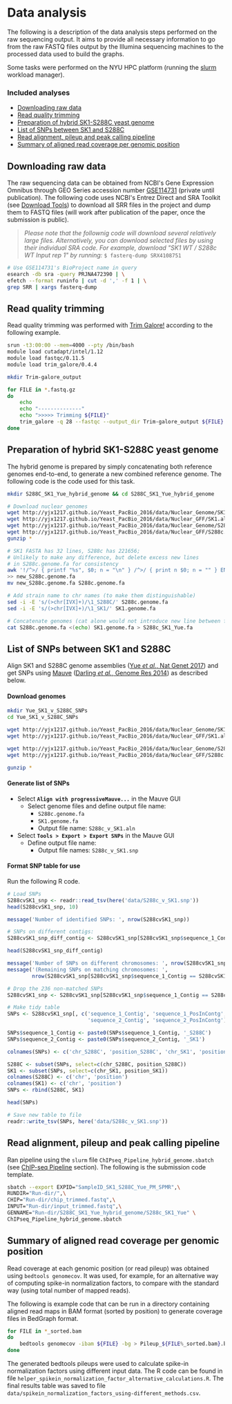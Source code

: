 # Data analysis

The following is a description of the data analysis steps performed on the raw
sequencing output. It aims to provide all necessary information to go from the
raw FASTQ files output by the Illumina sequencing machines to the processed data
used to build the graphs.

Some tasks were performed on the NYU HPC platform (running the
 [slurm](https://slurm.schedmd.com/) workload manager).

### Included analyses

* [Downloading raw data](#downloading-raw-data)
* [Read quality trimming](#read-quality-trimming)
* [Preparation of hybrid SK1-S288C yeast genome](README.md#preparation-of-hybrid-s1-s288c-yeast-genome)
* [List of SNPs between SK1 and S288C](README.md#list-of-snps-between-sk1-and-s288c)
* [Read alignment, pileup and peak calling pipeline](README.md#read-alignment-pileup-and-peak-calling-pipeline)
* [Summary of aligned read coverage per genomic position](README.md#summary-of-aligned-read-coverage-per-genomic-position)

## Downloading raw data

The raw sequencing data can be obtained from NCBI's Gene Expression Omnibus through GEO Series accession number [GSE114731](https://www.ncbi.nlm.nih.gov/geo/query/acc.cgi?acc=GSE114731) (private until publication). The following code uses NCBI's Entrez Direct and SRA Toolkit (see [Download Tools](https://www.ncbi.nlm.nih.gov/home/tools/)) to download all SRR files in the project and dump them to FASTQ files (will work after publication of the paper, once the submission is public).

> _Please note that the follownig code will download several relatively large files. Alternatively, you can download selected files by using their individual SRA code. For example, download "SK1 WT / S288c WT Input rep 1" by running:_ `$ fasterq-dump SRX4108751`

```bash
# Use GSE114731's BioProject name in query
esearch -db sra -query PRJNA472390 | \
efetch --format runinfo | cut -d ',' -f 1 | \
grep SRR | xargs fasterq-dump
```

## Read quality trimming

Read quality trimming was performed with
[Trim Galore!](https://github.com/FelixKrueger/TrimGalore) according to the
following example.


```bash
srun -t3:00:00 --mem=4000 --pty /bin/bash
module load cutadapt/intel/1.12
module load fastqc/0.11.5
module load trim_galore/0.4.4

mkdir Trim-galore_output

for FILE in *.fastq.gz
do
    echo
    echo "--------------"
    echo ">>>>> Trimming ${FILE}"
    trim_galore -q 28 --fastqc --output_dir Trim-galore_output ${FILE}
done
```


## Preparation of hybrid SK1-S288C yeast genome

The hybrid genome is prepared by simply concatenating both reference genomes
end-to-end, to generate a new combined reference genome. The following code is
the code used for this task.

```bash
mkdir S288C_SK1_Yue_hybrid_genome && cd S288C_SK1_Yue_hybrid_genome

# Download nuclear genomes
wget http://yjx1217.github.io/Yeast_PacBio_2016/data/Nuclear_Genome/SK1.genome.fa.gz
wget http://yjx1217.github.io/Yeast_PacBio_2016/data/Nuclear_GFF/SK1.all_feature.gff.gz
wget http://yjx1217.github.io/Yeast_PacBio_2016/data/Nuclear_Genome/S288c.genome.fa.gz
wget http://yjx1217.github.io/Yeast_PacBio_2016/data/Nuclear_GFF/S288c.all_feature.gff.gz
gunzip *

# SK1 FASTA has 32 lines, S288c has 221656;
# Unlikely to make any difference, but delete excess new lines
# in S288c.genome.fa for consistency
awk '!/^>/ { printf "%s", $0; n = "\n" } /^>/ { print n $0; n = "" } END { printf "%s", n }' S288c.genome.fa \
>> new_S288c.genome.fa
mv new_S288c.genome.fa S288c.genome.fa

# Add strain name to chr names (to make them distinguishable)
sed -i -E 's/(>chr[IVX]+)/\1_S288C/' S288c.genome.fa
sed -i -E 's/(>chr[IVX]+)/\1_SK1/' SK1.genome.fa

# Concatenate genomes (cat alone would not introduce new line between files)
cat S288c.genome.fa <(echo) SK1.genome.fa > S288c_SK1_Yue.fa
```


## List of SNPs between SK1 and S288C

Align SK1 and S288C genome assemblies
([Yue _et al._, Nat Genet 2017](https://www.ncbi.nlm.nih.gov/pubmed/28416820))
and get SNPs using [Mauve](http://darlinglab.org/mauve/mauve.html)
([Darling _et al._, Genome Res 2014](https://www.ncbi.nlm.nih.gov/pubmed/15231754))
as described below.

#### Download genomes

```bash
mkdir Yue_SK1_v_S288C_SNPs
cd Yue_SK1_v_S288C_SNPs

wget http://yjx1217.github.io/Yeast_PacBio_2016/data/Nuclear_Genome/SK1.genome.fa.gz
wget http://yjx1217.github.io/Yeast_PacBio_2016/data/Nuclear_GFF/SK1.all_feature.gff.gz

wget http://yjx1217.github.io/Yeast_PacBio_2016/data/Nuclear_Genome/S288c.genome.fa.gz
wget http://yjx1217.github.io/Yeast_PacBio_2016/data/Nuclear_GFF/S288c.all_feature.gff.gz

gunzip *
```

#### Generate list of SNPs

* Select **`Align with progressiveMauve...`** in the Mauve GUI
    * Select genome files and define output file name:
        - `S288c.genome.fa`
        - `SK1.genome.fa`
        - Output file name: `S288c_v_SK1.aln`
* Select **`Tools > Export > Export SNPs`** in the Mauve GUI
    * Define output file name:
        - Output file names: `S288c_v_SK1.snp`

#### Format SNP table for use

Run the following R code.

```r
# Load SNPs
S288cvSK1_snp <- readr::read_tsv(here('data/S288c_v_SK1.snp'))
head(S288cvSK1_snp, 10)

message('Number of identified SNPs: ', nrow(S288cvSK1_snp))

# SNPs on different contigs:
S288cvSK1_snp_diff_contig <- S288cvSK1_snp[S288cvSK1_snp$sequence_1_Contig != S288cvSK1_snp$sequence_2_Contig, ]

head(S288cvSK1_snp_diff_contig)

message('Number of SNPs on different chromosomes: ', nrow(S288cvSK1_snp_diff_contig))
message('(Remaining SNPs on matching chromosomes: ',
        nrow(S288cvSK1_snp[S288cvSK1_snp$sequence_1_Contig == S288cvSK1_snp$sequence_2_Contig, ]))

# Drop the 236 non-matched SNPs
S288cvSK1_snp <- S288cvSK1_snp[S288cvSK1_snp$sequence_1_Contig == S288cvSK1_snp$sequence_2_Contig, ]

# Make tidy table
SNPs <- S288cvSK1_snp[, c('sequence_1_Contig', 'sequence_1_PosInContg',
                          'sequence_2_Contig', 'sequence_2_PosInContg')]

SNPs$sequence_1_Contig <- paste0(SNPs$sequence_1_Contig, '_S288C')
SNPs$sequence_2_Contig <- paste0(SNPs$sequence_2_Contig, '_SK1')

colnames(SNPs) <- c('chr_S288C', 'position_S288C', 'chr_SK1', 'position_SK1')

S288C <- subset(SNPs, select=c(chr_S288C, position_S288C))
SK1 <- subset(SNPs, select=c(chr_SK1, position_SK1))
colnames(S288C) <- c('chr', 'position')
colnames(SK1) <- c('chr', 'position')
SNPs <- rbind(S288C, SK1)

head(SNPs)

# Save new table to file
readr::write_tsv(SNPs, here('data/S288c_v_SK1.snp'))
```


## Read alignment, pileup and peak calling pipeline

Ran pipeline using the `slurm` file `ChIPseq_Pipeline_hybrid_genome.sbatch` (see
[ChIP-seq Pipeline](ChIPseq_Pipeline_hybrid_genome/README.md)
section). The
following is the submission code template.

```bash
sbatch --export EXPID="SampleID_SK1_S288C_Yue_PM_SPMR",\
RUNDIR="Run-dir/",\
CHIP="Run-dir/chip_trimmed.fastq",\
INPUT="Run-dir/input_trimmed.fastq",\
GENNAME="Run-dir/S288C_SK1_Yue_hybrid_genome/S288c_SK1_Yue" \
ChIPseq_Pipeline_hybrid_genome.sbatch
```


## Summary of aligned read coverage per genomic position

Read coverage at each genomic position (or read pileup) was obtained using
`bedtools genomecov`. It was used, for example, for an alternative way of
computing spike-in normalization factors, to compare with the standard way
(using total number of mapped reads).

The following is example code that can be run in a directory containing aligned
read maps in BAM format (sorted by position) to generate coverage files in
BedGraph format.

```bash
for FILE in *_sorted.bam
do
    bedtools genomecov -ibam ${FILE} -bg > Pileup_${FILE%_sorted.bam}.bdg
done
```

The generated bedtools pileups were used to calculate spike-in normalization
factors using different input data. The R code can be found in file
`helper_spikein_normalization_factor_alternative_calculations.R`. The final
results table was saved to file
 `data/spikein_normalization_factors_using-different_methods.csv`.
